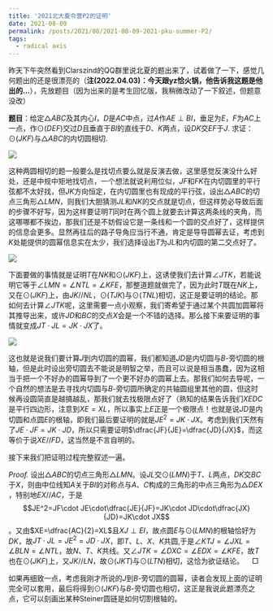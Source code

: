 ```yaml
---
title: '2021北大夏令营P2的证明'
date: 2021-08-09
permalink: /posts/2021/08/2021-08-09-2021-pku-summer-P2/
tags:
  - radical axis
---
```


昨天下午突然看到Clarszind的QQ群里说北夏的题出来了，试着做了一下，感觉几何题出的还是很漂亮的（**注(2022.04.03)：今天跟yz恰火锅，他告诉我这题是他出的...**），先放题目（因为出来的是考生回忆版，我稍微改动了一下叙述，但题意没改）

**题目**：给定$\triangle ABC$及其内心$I$，$D$是$AC$中点，过$A$作$AE\perp BI$，垂足为$E$，$F$为$AC$上一点，作$\odot (DEF)$交过$D$且垂直于$BI$的直线于$D$、$K$两点，设$DK$交$EF$于$J$. 求证：$\odot(JKF)$与$\triangle ABC$的内切圆相切.

<img src="https://llddeddym.github.io/images/2021-08-09(1).png"/>

这种两圆相切的题一般要么是找切点要么就是反演去做，这里感觉反演没什么好处，还是中规中矩地找切点，一个想法就说利用位似，$JF$和$FK$在内切圆里的平行弦都不太好找，但$JK$方向恒定，在内切圆里也有现成的平行弦，设出$\triangle ABC$的切点三角形$\triangle LMN$，则我们大胆猜测$JL$和$NK$的交点就是切点，但这样势必导致后面的步骤不好写，因为这样要证明$T$同时在两个圆上就要去计算这两条线的夹角，而这哪哪都不挨边，那我们还是不妨假设它是一条线和一个圆的交点好了，这样提供的信息会更多。显然再往后的路子导角应当行不通，肯定是导导圆幂去证，考虑到$K$处能提供的圆幂信息实在太少，我们选择设出$T$为$JL$和内切圆的第二交点好了。

<img src="https://llddeddym.github.io/images/2021-08-09(2).png"/>

下面要做的事情就是证明$T$在$NK$和$\odot(JKF)$​上，这诱使我们去计算$\angle JTK$，若能说明它等于$\angle LMN=\angle NTL=\angle KFE$，那整道题就做完了，因为此时$T$既在$NK$上，又在$\odot(JKF)$上，由$JK//NL$，$\odot(TJK)$与$\odot(TNL)$相切，这正是要证明的结论。那如何去计算$\angle JTK$呢，这里需要一点小观察，我们寄希望于通过某个共圆加圆幂将其推导出来，或许$JD$和$BC$的交点$X$会是一个不错的选择。那么接下来要证明的事情就变成$JT\cdot JL=JK\cdot JX$了。

<img src="https://llddeddym.github.io/images/2021-08-09(3).png"/>

这也就是说我们要计算$J$到内切圆的圆幂，我们都知道$JD$是内切圆与$B$-旁切圆的根轴，但是此时设出旁切圆去不能说是明智之举，而且可以说是相当愚蠢，因为这相当于把一个不好办的圆幂导到了一个更不好办的圆幂上去。那我们如何去导呢，一个自然的想法是去寻找内切圆与$B$​-旁切圆所确定的共轴圆组里其他的圆，但这时候再设圆简直是越搞越乱，那我们就去找极限点好了（熟知的结果告诉我们$XEDC$是平行四边形，注意到$XE=XL$，所以事实上$E$正是一个极限点！也就是说$JD$是内切圆和点圆$E$的根轴，即我们最后要证明的就是$JE^2=JK\cdot JX$。考虑到我们天然有了$JE\cdot JF=JK\cdot JD$，所以只需要证明$\dfrac{JF}{JE}=\dfrac{JD}{JX}$，而这等价于说$XE//FD$，这当然是不言自明的。

接下来我们把证明过程完整叙述一遍。

*Proof.* 设出$\triangle ABC$​的切点三角形$\triangle LMN$​。设$JL$​交$\odot(LMN)$​于$T$​、$L$​两点，$DK$​交$BC$​于$X$​，则由中位线知$A$​关于$BI$​的对称点与$A$​、$C$​构成的三角形的中点三角形为$\triangle DEX$​，特别地$EX//AC$​，于是$$JE^2=JF\cdot JE\cdot\dfrac{JE}{JF}=JK\cdot JD\cdot\dfrac{JX}{JD}=JK\cdot JX$$​。又由$XE=\dfrac{AC}{2}=XL$​且$XJ\perp EI$​，故点圆$E$​与$\odot(LMN)$​的根轴恰好为$DK$​，故$JT\cdot JL=JE^2=JD\cdot JX$​，即$T$​、$L$​、$X$​、$K$共圆,于是$\angle KTJ=\angle JXL=\angle BLN=\angle NTL$，故$N$、$T$、$K$​共线。又$\angle JTK=\angle DXC=\angle EDX=\angle KFE$，故$T$也在$\odot(JKF)$上，又$JK//LN$，故$\odot(JKT)$与$\odot(LTN)$相切，这恰为欲证结论。$\quad\Box$

如果再细致一点，考虑我刚才所说的$J$到$B$-旁切圆的圆幂，读者会发现上面的证明完全可以套用，最后将得到$\odot(JKF)$与$B$-旁切圆也相切，这正是我说此题漂亮之点，它可以刻画出某种Steiner圆链是如何切割根轴的。